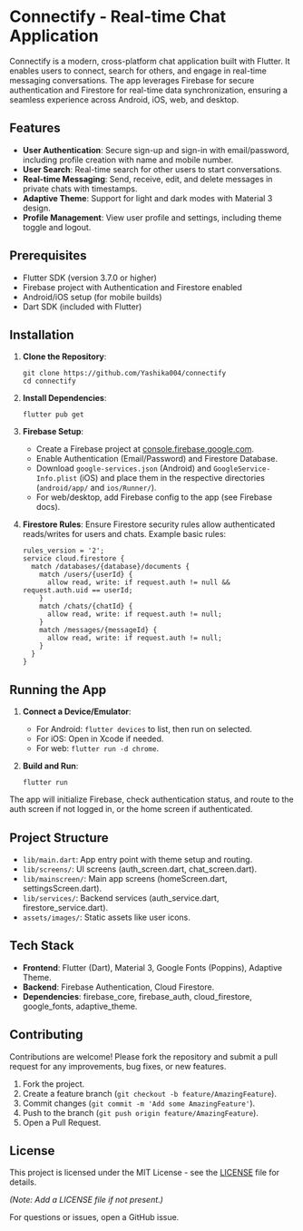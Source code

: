 # Connectify - Real-time Chat Application

Connectify is a modern, cross-platform chat application built with Flutter. It enables users to connect, search for others, and engage in real-time messaging conversations. The app leverages Firebase for secure authentication and Firestore for real-time data synchronization, ensuring a seamless experience across Android, iOS, web, and desktop.

## Features

- **User Authentication**: Secure sign-up and sign-in with email/password, including profile creation with name and mobile number.
- **User Search**: Real-time search for other users to start conversations.
- **Real-time Messaging**: Send, receive, edit, and delete messages in private chats with timestamps.
- **Adaptive Theme**: Support for light and dark modes with Material 3 design.
- **Profile Management**: View user profile and settings, including theme toggle and logout.

## Prerequisites

- Flutter SDK (version 3.7.0 or higher)
- Firebase project with Authentication and Firestore enabled
- Android/iOS setup (for mobile builds)
- Dart SDK (included with Flutter)

## Installation

1. **Clone the Repository**:
   ```
   git clone https://github.com/Yashika004/connectify
   cd connectify
   ```

2. **Install Dependencies**:
   ```
   flutter pub get
   ```

3. **Firebase Setup**:
   - Create a Firebase project at [console.firebase.google.com](https://console.firebase.google.com).
   - Enable Authentication (Email/Password) and Firestore Database.
   - Download `google-services.json` (Android) and `GoogleService-Info.plist` (iOS) and place them in the respective directories (`android/app/` and `ios/Runner/`).
   - For web/desktop, add Firebase config to the app (see Firebase docs).

4. **Firestore Rules**:
   Ensure Firestore security rules allow authenticated reads/writes for users and chats. Example basic rules:
   ```
   rules_version = '2';
   service cloud.firestore {
     match /databases/{database}/documents {
       match /users/{userId} {
         allow read, write: if request.auth != null && request.auth.uid == userId;
       }
       match /chats/{chatId} {
         allow read, write: if request.auth != null;
       }
       match /messages/{messageId} {
         allow read, write: if request.auth != null;
       }
     }
   }
   ```

## Running the App

1. **Connect a Device/Emulator**:
   - For Android: `flutter devices` to list, then run on selected.
   - For iOS: Open in Xcode if needed.
   - For web: `flutter run -d chrome`.

2. **Build and Run**:
   ```
   flutter run
   ```

The app will initialize Firebase, check authentication status, and route to the auth screen if not logged in, or the home screen if authenticated.

## Project Structure

- `lib/main.dart`: App entry point with theme setup and routing.
- `lib/screens/`: UI screens (auth_screen.dart, chat_screen.dart).
- `lib/mainscreen/`: Main app screens (homeScreen.dart, settingsScreen.dart).
- `lib/services/`: Backend services (auth_service.dart, firestore_service.dart).
- `assets/images/`: Static assets like user icons.

## Tech Stack

- **Frontend**: Flutter (Dart), Material 3, Google Fonts (Poppins), Adaptive Theme.
- **Backend**: Firebase Authentication, Cloud Firestore.
- **Dependencies**: firebase_core, firebase_auth, cloud_firestore, google_fonts, adaptive_theme.

## Contributing

Contributions are welcome! Please fork the repository and submit a pull request for any improvements, bug fixes, or new features.

1. Fork the project.
2. Create a feature branch (`git checkout -b feature/AmazingFeature`).
3. Commit changes (`git commit -m 'Add some AmazingFeature'`).
4. Push to the branch (`git push origin feature/AmazingFeature`).
5. Open a Pull Request.

## License

This project is licensed under the MIT License - see the [LICENSE](LICENSE) file for details.

*(Note: Add a LICENSE file if not present.)*

For questions or issues, open a GitHub issue.
